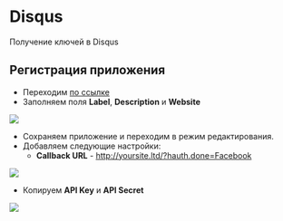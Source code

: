 # Disqus

Получение ключей в Disqus

## Регистрация приложения

* Переходим [по ссылке][1]
* Заполняем поля **Label**, **Description** и **Website**

[![](https://file.modx.pro/files/0/8/8/0886b4b7f748dc699a892be1ba569e10s.jpg)](https://file.modx.pro/files/0/8/8/0886b4b7f748dc699a892be1ba569e10.png)

* Сохраняем приложение и переходим в режим редактирования.
* Добавляем следующие настройки:
  * **Callback URL** - <http://yoursite.ltd/?hauth.done=Facebook>

[![](https://file.modx.pro/files/b/2/e/b2e96937b0ed2264414c32dbd4024b93s.jpg)](https://file.modx.pro/files/b/2/e/b2e96937b0ed2264414c32dbd4024b93.png)

* Копируем **API Key** и **API Secret**

[![](https://file.modx.pro/files/2/1/e/21eb4c6fe83649effcc5874ecd709375s.jpg)](https://file.modx.pro/files/2/1/e/21eb4c6fe83649effcc5874ecd709375.png)

[1]: http://disqus.com/api/applications/register/

